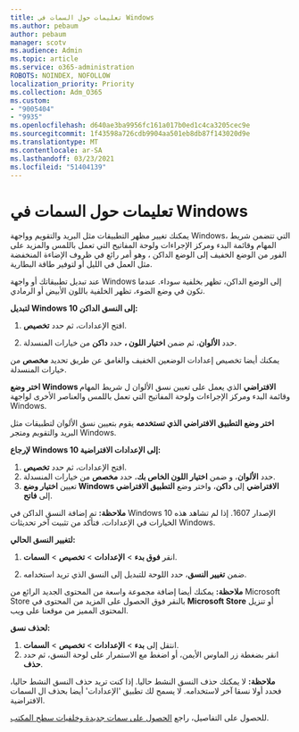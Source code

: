 ```yaml
---
title: تعليمات حول السمات في Windows
ms.author: pebaum
author: pebaum
manager: scotv
ms.audience: Admin
ms.topic: article
ms.service: o365-administration
ROBOTS: NOINDEX, NOFOLLOW
localization_priority: Priority
ms.collection: Adm_O365
ms.custom:
- "9005404"
- "9935"
ms.openlocfilehash: d640ae3ba9956fc161a017b0ed1c4ca3205cec9e
ms.sourcegitcommit: 1f43598a726cdb9904aa501eb8db87f143020d9e
ms.translationtype: MT
ms.contentlocale: ar-SA
ms.lasthandoff: 03/23/2021
ms.locfileid: "51404139"
---
```

# <a name="help-with-windows-themes"></a>تعليمات حول السمات في Windows

يمكنك تغيير مظهر التطبيقات مثل البريد والتقويم وواجهة Windows، التي تتضمن شريط المهام وقائمة البدء ومركز الإجراءات ولوحة المفاتيح التي تعمل باللمس والمزيد على الفور من الوضع الخفيف إلى الوضع الداكن ، وهو أمر رائع في ظروف الإضاءة المنخفضة مثل العمل في الليل أو لتوفير طاقة البطارية.  

عند تبديل تطبيقاتك أو واجهة Windows إلى الوضع الداكن، تظهر بخلفية سوداء. عندما تكون في وضع الضوء، تظهر الخلفية باللون الأبيض أو الرمادي.
 
**لتبديل Windows 10 إلى النسق الداكن:**

1. افتح الإعدادات، ثم حدد **تخصيص**.
  
1. حدد **الألوان**، ثم ضمن **اختيار اللون ،** حدد **داكن** من خيارات المنسدلة.

يمكنك أيضا تخصيص إعدادات الوضعين الخفيف والغامق عن طريق تحديد **مخصص** من خيارات المنسدلة.

**اختر وضع Windows الافتراضي** الذي يعمل على تعيين نسق الألوان ل شريط المهام وقائمة البدء ومركز الإجراءات ولوحة المفاتيح التي تعمل باللمس والعناصر الأخرى لواجهة Windows.  

**اختر وضع التطبيق الافتراضي الذي تستخدمه** يقوم بتعيين نسق الألوان لتطبيقات مثل البريد والتقويم ومتجر Windows.
 
**لإرجاع Windows 10 إلى الإعدادات الافتراضية:**

1. افتح الإعدادات، ثم حدد **تخصيص**.  
1. حدد **الألوان**، و ضمن **اختيار اللون الخاص بك**، حدد **مخصص** من خيارات المنسدلة.  
1. تعيين **اختيار وضع Windows الافتراضي** إلى **داكن**، واختر وضع **التطبيق الافتراضي** إلى **فاتح**.

**ملاحظة:** تم إضافة النسق الداكن في Windows 10 الإصدار 1607. إذا لم تشاهد هذه الخيارات في الإعدادات، فتأكد من تثبيت آخر تحديثات Windows.

**لتغيير النسق الحالي:**

1. انقر **فوق بدء**  >  **الإعدادات**  >  **تخصيص**  >  **السمات**.  

1. ضمن **تغيير النسق**، حدد اللوحة للتبديل إلى النسق الذي تريد استخدامه. 

**ملاحظة:** يمكنك أيضا إضافة مجموعة واسعة من المحتوى الجديد الرائع من Microsoft Store بالنقر فوق الحصول على المزيد من المحتوى في **Microsoft Store** أو تنزيل المحتوى المميز من موقعنا على ويب.

**لحذف نسق:**

1. انتقل إلى **بدء**  >  **الإعدادات**  >  **تخصيص**  >  **السمات**. 
1. انقر بضغطة زر الماوس الأيمن، أو اضغط مع الاستمرار على لوحة النسق، ثم حدد **حذف**. 

**ملاحظة:** لا يمكنك حذف النسق النشط حاليا. إذا كنت تريد حذف النسق النشط حاليا، فحدد أولا نسقا آخر لاستخدامه. لا يسمح لك تطبيق 'الإعدادات' أيضا بحذف ال السمات الافتراضية.

للحصول على التفاصيل، راجع [الحصول على سمات جديدة وخلفيات سطح المكتب](https://support.microsoft.com/windows/get-new-themes-and-desktop-backgrounds-09e3e0a6-02e3-5ecd-22a1-5d048e3cb0d3).
